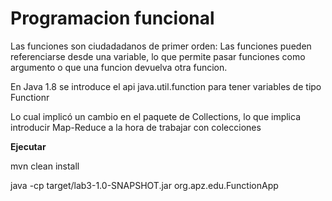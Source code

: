 # Programacion funcional

Las funciones son ciudadadanos de primer orden: Las funciones pueden referenciarse desde una variable, lo que permite pasar funciones como argumento o que una funcion devuelva otra funcion. 

En Java 1.8 se introduce el api java.util.function para tener variables de tipo Functionr

Lo cual implicó un cambio en el paquete de Collections, lo que implica introducir Map-Reduce a la hora de trabajar con colecciones


**Ejecutar**

mvn clean install

java -cp target/lab3-1.0-SNAPSHOT.jar org.apz.edu.FunctionApp
